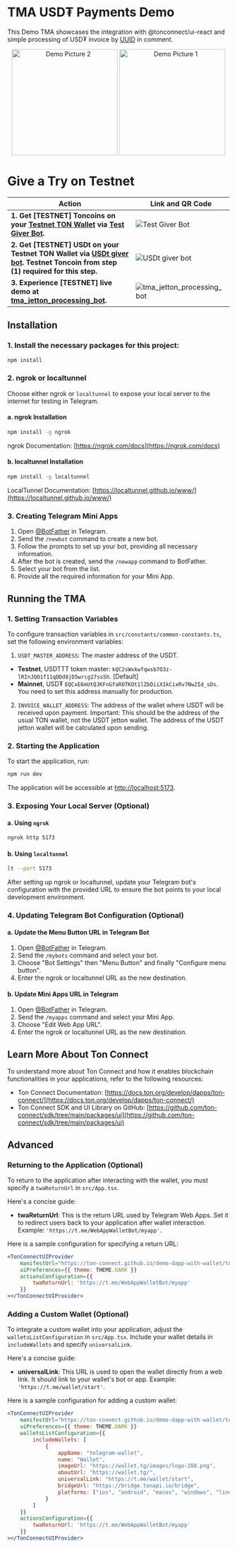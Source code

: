 # TMA USD₮ Payments Demo

This Demo TMA showcases the integration with @tonconnect/ui-react and simple processing of USD₮ invoice by [UUID](https://en.wikipedia.org/wiki/Universally_unique_identifier) in comment.

<p align="center">
  <img src="static/demo-pic-2.png" alt="Demo Picture 2" width="240"/>
  <img src="static/demo-pic-1.png" alt="Demo Picture 1" width="240"/>
</p>

# Give a Try on Testnet

| Action | Link and QR Code |
| --- | --- |
| **1. Get [TESTNET] Toncoins on your [Testnet TON Wallet](https://docs.ton.org/participate/wallets/apps#tonkeeper-test-environment) via [Test Giver Bot](https://t.me/tma_jetton_processing_bot/testgiver_ton_bot).** | ![Test Giver Bot](static%2Ft_me-testgiver_ton_bot.jpg) |
| **2. Get [TESTNET] USDt on your Testnet TON Wallet via [USDt giver bot](https://t.me/testnet_usdt_giver_bot). Testnet Toncoin from step (1) required for this step.** | ![USDt giver bot](static%2Ft_me-testnet_usdt_giver_bot.jpg) |
| **3. Experience [TESTNET] live demo at [tma_jetton_processing_bot](https://t.me/tma_jetton_processing_bot).** | ![tma_jetton_processing_bot](static%2Ft_me-tma_jetton_processing_bot.jpg) |


## Installation

### 1. Install the necessary packages for this project:

```bash
npm install
```

### 2. ngrok or localtunnel

Choose either ngrok or `localtunnel` to expose your local server to the internet for testing in Telegram.

#### a. ngrok Installation

```bash
npm install -g ngrok
```

ngrok Documentation: [https://ngrok.com/docs](https://ngrok.com/docs)

#### b. localtunnel Installation

```bash
npm install -g localtunnel
```

LocalTunnel Documentation: [https://localtunnel.github.io/www/](https://localtunnel.github.io/www/)

### 3. Creating Telegram Mini Apps

1. Open [@BotFather](https://t.me/BotFather) in Telegram.
2. Send the `/newbot` command to create a new bot.
3. Follow the prompts to set up your bot, providing all necessary information.
4. After the bot is created, send the `/newapp` command to BotFather.
5. Select your bot from the list.
6. Provide all the required information for your Mini App.

## Running the TMA

### 1. Setting Transaction Variables

To configure transaction variables in `src/constants/common-constants.ts`, set the following environment variables:

1. `USDT_MASTER_ADDRESS`: The master address of the USDT.
- **Testnet**,  USDTTT token master: `kQC2sWxkwfqwsb7O3z-lRInJQO1f11qDDd8jD5wrcg27ss5h`. [Default]
- **Mainnet**, USD₮ `EQCxE6mUtQJKFnGfaROTKOt1lZbDiiX1kCixRv7Nw2Id_sDs`. You need to set this address manually for production.
2. `INVOICE_WALLET_ADDRESS`: The address of the wallet where USDT will be received upon payment.
Important: This should be the address of the usual TON wallet, not the USDT jetton wallet. 
The address of the USDT jetton wallet will be calculated upon sending.

### 2. Starting the Application

To start the application, run:

```bash
npm run dev
```

The application will be accessible at [http://localhost:5173](http://localhost:5173).

### 3. Exposing Your Local Server (Optional)

#### a. Using `ngrok`

```bash
ngrok http 5173
```

#### b. Using `localtunnel`

```bash
lt --port 5173
```

After setting up ngrok or localtunnel, update your Telegram bot's configuration with the provided URL to ensure the bot points to your local development environment.

### 4. Updating Telegram Bot Configuration (Optional)

#### a. Update the Menu Button URL in Telegram Bot

1. Open [@BotFather](https://t.me/BotFather) in Telegram.
2. Send the `/mybots` command and select your bot.
3. Choose "Bot Settings" then "Menu Button" and finally "Configure menu button".
4. Enter the ngrok or localtunnel URL as the new destination.

#### b. Update Mini Apps URL in Telegram

1. Open [@BotFather](https://t.me/BotFather) in Telegram.
2. Send the `/myapps` command and select your Mini App.
3. Choose "Edit Web App URL".
4. Enter the ngrok or localtunnel URL as the new destination.


## Learn More About Ton Connect

To understand more about Ton Connect and how it enables blockchain functionalities in your applications, refer to the following resources:
- Ton Connect Documentation: [https://docs.ton.org/develop/dapps/ton-connect/](https://docs.ton.org/develop/dapps/ton-connect/)
- Ton Connect SDK and UI Library on GitHub: [https://github.com/ton-connect/sdk/tree/main/packages/ui](https://github.com/ton-connect/sdk/tree/main/packages/ui)



## Advanced

### Returning to the Application (Optional)

To return to the application after interacting with the wallet, you must specify a `twaReturnUrl` in `src/App.tsx`.

Here's a concise guide:

- **twaReturnUrl**: This is the return URL used by Telegram Web Apps. Set it to redirect users back to your application after wallet interaction. Example: `'https://t.me/WebAppWalletBot/myapp'`.

Here is a sample configuration for specifying a return URL:

```jsx
<TonConnectUIProvider
    manifestUrl="https://ton-connect.github.io/demo-dapp-with-wallet/tonconnect-manifest.json"
    uiPreferences={{ theme: THEME.DARK }}
    actionsConfiguration={{
        twaReturnUrl: 'https://t.me/WebAppWalletBot/myapp'
    }}
></TonConnectUIProvider>
```

### Adding a Custom Wallet (Optional)

To integrate a custom wallet into your application, adjust the `walletsListConfiguration` in `src/App.tsx`. Include your wallet details in `includeWallets` and specify `universalLink`.

Here's a concise guide:

- **universalLink**: This URL is used to open the wallet directly from a web link. It should link to your wallet's bot or app. Example: `'https://t.me/wallet/start'`.

Here is a sample configuration for adding a custom wallet:

```jsx
<TonConnectUIProvider
    manifestUrl="https://ton-connect.github.io/demo-dapp-with-wallet/tonconnect-manifest.json"
    uiPreferences={{ theme: THEME.DARK }}
    walletsListConfiguration={{
        includeWallets: [
            {
                appName: "telegram-wallet",
                name: "Wallet",
                imageUrl: "https://wallet.tg/images/logo-288.png",
                aboutUrl: "https://wallet.tg/",
                universalLink: "https://t.me/wallet/start",
                bridgeUrl: "https://bridge.tonapi.io/bridge",
                platforms: ["ios", "android", "macos", "windows", "linux"]
            }
        ]
    }}
    actionsConfiguration={{
        twaReturnUrl: 'https://t.me/WebAppWalletBot/myapp'
    }}
></TonConnectUIProvider>
```

